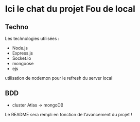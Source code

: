 # Ici le chat du projet Fou de local



## Techno

Les technologies utilisées :

* Node.js
* Express.js
* Socket.io
* mongoose
* ejs 

 utilisation de nodemon pour le refresh du server local

 ## BDD

 * cluster Atlas -> mongoDB 

 Le README sera rempli en fonction de l'avancement du projet !

